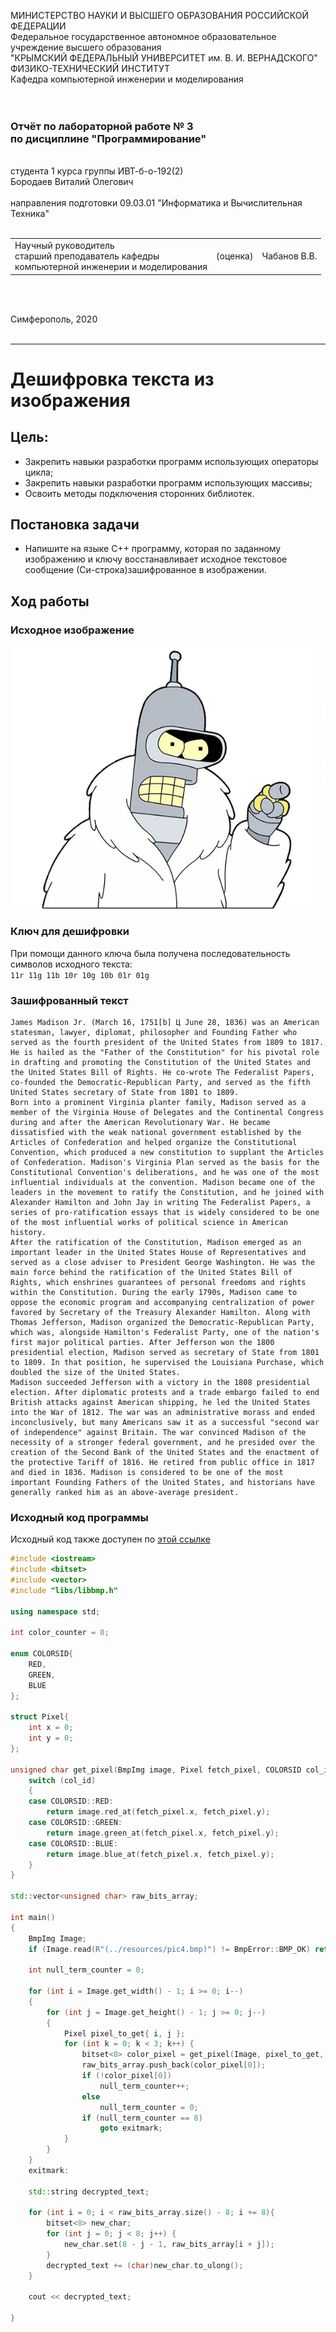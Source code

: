 МИНИСТЕРСТВО НАУКИ  И ВЫСШЕГО ОБРАЗОВАНИЯ РОССИЙСКОЙ ФЕДЕРАЦИИ  
Федеральное государственное автономное образовательное учреждение высшего образования  
"КРЫМСКИЙ ФЕДЕРАЛЬНЫЙ УНИВЕРСИТЕТ им. В. И. ВЕРНАДСКОГО"  
ФИЗИКО-ТЕХНИЧЕСКИЙ ИНСТИТУТ  
Кафедра компьютерной инженерии и моделирования
<br/><br/>
​
### Отчёт по лабораторной работе № 3<br/> по дисциплине "Программирование"
<br/>
​
студента 1 курса группы ИВТ-б-о-192(2)<br/>
Бородаев Виталий Олегович<br/><br/>
направления подготовки 09.03.01 "Информатика и Вычислительная Техника"
<br/>
​
<table>
<tr><td>Научный руководитель<br/> старший преподаватель кафедры<br/> компьютерной инженерии и моделирования</td>
<td>(оценка)<br/></td>
<td>Чабанов В.В.</td>
</tr>
</table>
<br/><br/>

Симферополь, 2020
<br/><br/>

-------

# Дешифровка текста из изображения

## Цель:
- Закрепить навыки разработки программ использующих операторы цикла;
- Закрепить навыки разработки программ использующих массивы;
- Освоить методы подключения сторонних библиотек.
## Постановка задачи
- Напишите на языке С++ программу, которая по заданному изображению и ключу восстанавливает исходное текстовое сообщение (Си-строка)зашифрованное в изображении.
## Ход работы

### Исходное изображение

<img src="resources/pic4.bmp">


### Ключ для дешифровки

При помощи данного ключа была получена последовательность символов исходного текста: <br>
`11r 11g 11b 10r 10g 10b 01r 01g`

### Зашифрованный текст

```
James Madison Jr. (March 16, 1751[b] Ц June 28, 1836) was an American statesman, lawyer, diplomat, philosopher and Founding Father who served as the fourth president of the United States from 1809 to 1817. He is hailed as the "Father of the Constitution" for his pivotal role in drafting and promoting the Constitution of the United States and the United States Bill of Rights. He co-wrote The Federalist Papers, co-founded the Democratic-Republican Party, and served as the fifth United States secretary of State from 1801 to 1809.
Born into a prominent Virginia planter family, Madison served as a member of the Virginia House of Delegates and the Continental Congress during and after the American Revolutionary War. He became dissatisfied with the weak national government established by the Articles of Confederation and helped organize the Constitutional Convention, which produced a new constitution to supplant the Articles of Confederation. Madison's Virginia Plan served as the basis for the Constitutional Convention's deliberations, and he was one of the most influential individuals at the convention. Madison became one of the leaders in the movement to ratify the Constitution, and he joined with Alexander Hamilton and John Jay in writing The Federalist Papers, a series of pro-ratification essays that is widely considered to be one of the most influential works of political science in American history.
After the ratification of the Constitution, Madison emerged as an important leader in the United States House of Representatives and served as a close adviser to President George Washington. He was the main force behind the ratification of the United States Bill of Rights, which enshrines guarantees of personal freedoms and rights within the Constitution. During the early 1790s, Madison came to oppose the economic program and accompanying centralization of power favored by Secretary of the Treasury Alexander Hamilton. Along with Thomas Jefferson, Madison organized the Democratic-Republican Party, which was, alongside Hamilton's Federalist Party, one of the nation's first major political parties. After Jefferson won the 1800 presidential election, Madison served as secretary of State from 1801 to 1809. In that position, he supervised the Louisiana Purchase, which doubled the size of the United States.
Madison succeeded Jefferson with a victory in the 1808 presidential election. After diplomatic protests and a trade embargo failed to end British attacks against American shipping, he led the United States into the War of 1812. The war was an administrative morass and ended inconclusively, but many Americans saw it as a successful "second war of independence" against Britain. The war convinced Madison of the necessity of a stronger federal government, and he presided over the creation of the Second Bank of the United States and the enactment of the protective Tariff of 1816. He retired from public office in 1817 and died in 1836. Madison is considered to be one of the most important Founding Fathers of the United States, and historians have generally ranked him as an above-average president.
```

### Исходный код программы

Исходный код также доступен по [этой ссылке](code/main.cpp)

```cpp
#include <iostream>
#include <bitset>
#include <vector>
#include "libs/libbmp.h"

using namespace std;

int color_counter = 0;

enum COLORSID{
	RED,
	GREEN,
	BLUE
};

struct Pixel{
	int x = 0;
	int y = 0;
};

unsigned char get_pixel(BmpImg image, Pixel fetch_pixel, COLORSID col_id){
	switch (col_id)
	{
	case COLORSID::RED:
		return image.red_at(fetch_pixel.x, fetch_pixel.y);
	case COLORSID::GREEN:
		return image.green_at(fetch_pixel.x, fetch_pixel.y);
	case COLORSID::BLUE:
		return image.blue_at(fetch_pixel.x, fetch_pixel.y);
	}
}

std::vector<unsigned char> raw_bits_array;

int main()
{
	BmpImg Image;
	if (Image.read(R"(../resources/pic4.bmp)") != BmpError::BMP_OK) return EXIT_FAILURE;

	int null_term_counter = 0;
	
	for (int i = Image.get_width() - 1; i >= 0; i--)
	{
		for (int j = Image.get_height() - 1; j >= 0; j--)
		{
			Pixel pixel_to_get{ i, j };
			for (int k = 0; k < 3; k++) {
				bitset<8> color_pixel = get_pixel(Image, pixel_to_get, (COLORSID)k);
				raw_bits_array.push_back(color_pixel[0]);
				if (!color_pixel[0])
					null_term_counter++;
				else
					null_term_counter = 0;
				if (null_term_counter == 8)
					goto exitmark;	
			}
		}
	}
	exitmark:

	std::string decrypted_text;

	for (int i = 0; i < raw_bits_array.size() - 8; i += 8){
		bitset<8> new_char;
		for (int j = 0; j < 8; j++) {
			new_char.set(8 - j - 1, raw_bits_array[i + j]);
		}
		decrypted_text += (char)new_char.to_ulong();
	}

	cout << decrypted_text;

}
```


